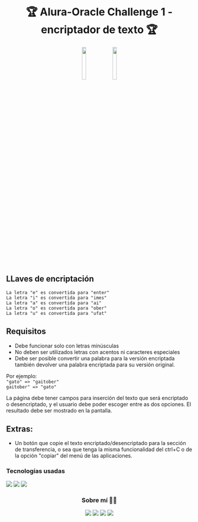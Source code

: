 <h1 align="center">🏆 Alura-Oracle Challenge 1 - encriptador de texto 🏆</h1>
<div align="center">
  <a><img src="https://img.shields.io/badge/Estado%3A-Terminado-success" width="15%"></a>&nbsp;&nbsp;<a href="https://d4vc-198.github.io/challenge-oracle-decoder/"><img src="https://img.shields.io/badge/Demo%3A-Github pages-blueviolet" width="15%"></a>
</div>

<h2>LLaves de encriptación</h2>

`La letra "e" es convertida para "enter"`<br>
`La letra "i" es convertida para "imes"`<br>
`La letra "a" es convertida para "ai"` <br>
`La letra "o" es convertida para "ober"` <br>
`La letra "u" es convertida para "ufat"` <br>

<h2>Requisitos</h2>

- Debe funcionar solo con letras minúsculas
- No deben ser utilizados letras con acentos ni caracteres especiales
- Debe ser posible convertir una palabra para la versión encriptada también devolver una palabra encriptada para su versión original.

Por ejemplo:<br>
`"gato" => "gaitober"`<br>
`gaitober" => "gato"`

La página debe tener campos para
inserción del texto que será encriptado o desencriptado, y el usuario debe poder escoger entre as dos opciones.
El resultado debe ser mostrado en la pantalla.

<h2>Extras:</h2>

- Un botón que copie el texto encriptado/desencriptado para la sección de transferencia, o sea que tenga la misma funcionalidad del ctrl+C o de la opción "copiar" del menú de las aplicaciones.
<h3>Tecnologías usadas</h3>

<img src="https://img.shields.io/badge/HTML5-E34F26?style=for-the-badge&logo=html5&logoColor=white">&nbsp;<img src="https://img.shields.io/badge/CSS3-1572B6?style=for-the-badge&logo=css3&logoColor=white">&nbsp;<img src="https://img.shields.io/badge/JavaScript-323330?style=for-the-badge&logo=javascript&logoColor=F7DF1E">

<h3 align="center">Sobre mí 👨‍💻</h3>
<p align="center"><a href="https://www.facebook.com/D4vc198/"><img src="https://img.shields.io/badge/Facebook-1877F2?style=for-the-badge&logo=facebook&logoColor=white"></a>&nbsp;<a href="https://www.linkedin.com/in/diego-a-valdez-a4405a213/"><img src="https://img.shields.io/badge/LinkedIn-0077B5?style=for-the-badge&logo=linkedin&logoColor=white"></a>&nbsp;<a href="https://github.com/d4vc-198"><img src="https://img.shields.io/badge/GitHub-100000?style=for-the-badge&logo=github&logoColor=white"></a>&nbsp;<a href="https://play.google.com/store/apps/developer?id=Diego+A.+Valdez&hl=es_MX"><img src="https://img.shields.io/badge/Google_Play-414141?style=for-the-badge&logo=google-play&logoColor=white"></a>
</p>
